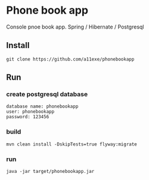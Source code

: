 # Phone book app
Console pnoe book app.
Spring / Hibernate / Postgresql

## Install

    git clone https://github.com/a11exe/phonebookapp
    
## Run

### create postgresql database
    
    database name: phonebookapp
    user: phonebookapp
    password: 123456

### build    
    mvn clean install -DskipTests=true flyway:migrate

### run
    java -jar target/phonebookapp.jar